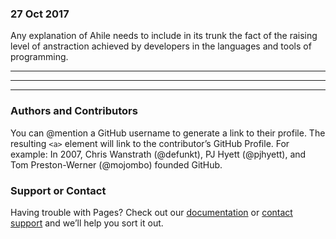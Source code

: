 ### 27 Oct 2017 
Any explanation of Ahile needs to include in its trunk the fact of the raising level of anstraction achieved by developers in the languages and tools of programming.



---



 ---
 
 
 ---
 
### Authors and Contributors
You can @mention a GitHub username to generate a link to their profile. The resulting `<a>` element will link to the contributor’s GitHub Profile. For example: In 2007, Chris Wanstrath (@defunkt), PJ Hyett (@pjhyett), and Tom Preston-Werner (@mojombo) founded GitHub.

### Support or Contact
Having trouble with Pages? Check out our [documentation](https://help.github.com/pages) or [contact support](https://github.com/contact) and we’ll help you sort it out.

